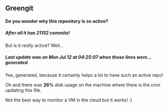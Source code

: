 ## Greengit

#### Do you wonder why this repository is so active?

##### After all it has 21152 commits!

But is it *really* active? Well...

##### Last update was on Mon Jul 12 at 04:25:07 when those lines were... generated

Yes, generated, because it certainly helps a lot to have such an active repo!

Oh and there was **26%** disk usage on the machine
where there is the cron updating this file.

Not the best way to monitor a VM in the cloud but it works! :)
